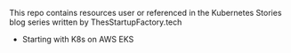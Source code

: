 This repo contains resources user or referenced in the Kubernetes Stories blog series written by ThesStartupFactory.tech

* Starting with K8s on AWS EKS